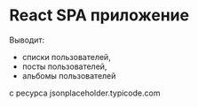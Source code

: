 React SPA приложение 
========================

Выводит: 
- списки пользователей,
- посты пользователей, 
- альбомы пользователей 

с ресурса jsonplaceholder.typicode.com